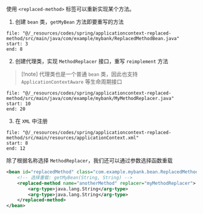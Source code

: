 使用 `<replaced-method>` 标签可以重新实现某个方法。

1. 创建 `bean` 类，`getMyBean` 方法即要重写的方法

```reference
file: "@/_resources/codes/spring/applicationcontext-replaced-method/src/main/java/com/example/mybank/ReplacedMethodBean.java"
start: 3
end: 8
```

2. 创建代理类，实现 `MethodReplacer` 接口，重写 `reimplement` 方法

> [!note] 代理类也是一个普通 `bean` 类，因此也支持 `ApplicationContextAware` 等生命周期接口

```reference
file: "@/_resources/codes/spring/applicationcontext-replaced-method/src/main/java/com/example/mybank/MyMethodReplacer.java"
start: 10
end: 20
```

3. 在 `XML` 中注册

```reference
file: "@/_resources/codes/spring/applicationcontext-replaced-method/src/main/resources/applicationContext.xml"
start: 8
end: 12
```

除了根据名称选择 `MethodReplacer`，我们还可以通过参数选择函数重载

```xml
<bean id="replacedMethod" class="com.example.mybank.bean.ReplacedMethodBean">
    <!-- 选择重载: getMyBean(String, String) -->
    <replaced-method name="anotherMethod" replacer="myMethodReplacer">
        <arg-type>java.lang.String</arg-type>
        <arg-type>java.lang.String</arg-type>
    </replaced-method>
</bean>
```
